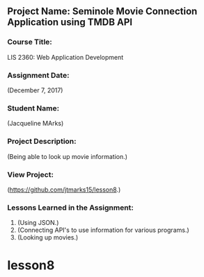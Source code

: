 ## Project Name:  Seminole Movie Connection Application using TMDB API

### Course Title:
LIS 2360:  Web Application Development

### Assignment Date:  
(December 7, 2017)

### Student Name:  
(Jacqueline MArks)

### Project Description:
(Being able to look up movie information.)

### View Project:
(https://github.com/jtmarks15/lesson8.)

### Lessons Learned in the Assignment:
1. (Using JSON.)
2. (Connecting API's to use information for various programs.)
3. (Looking up movies.)
# lesson8
